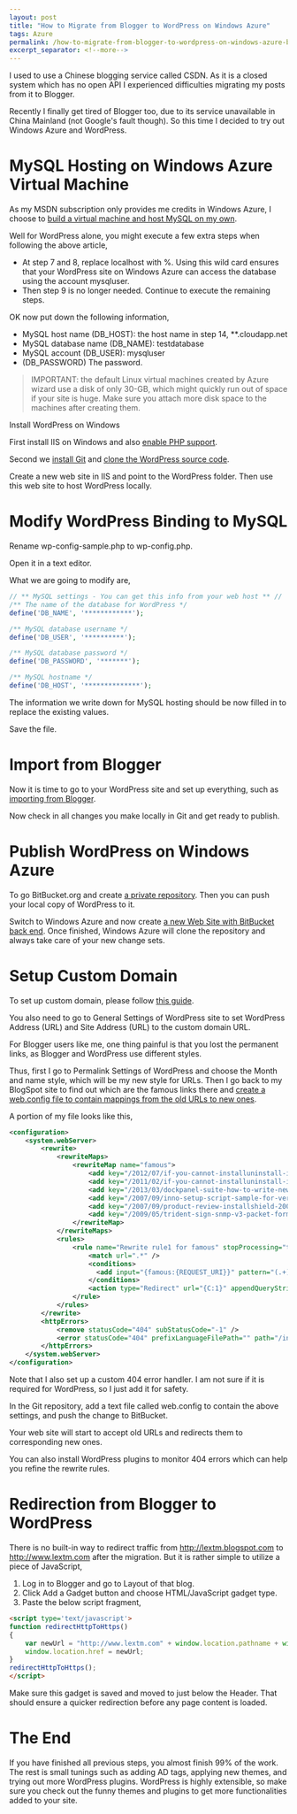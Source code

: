 ```yaml
---
layout: post
title: "How to Migrate from Blogger to WordPress on Windows Azure"
tags: Azure
permalink: /how-to-migrate-from-blogger-to-wordpress-on-windows-azure-bcd9322df84a
excerpt_separator: <!--more-->
---
```

I used to use a Chinese blogging service called CSDN. As it is a closed system which has no open API I experienced difficulties migrating my posts from it to Blogger.

Recently I finally get tired of Blogger too, due to its service unavailable in China Mainland (not Google's fault though). So this time I decided to try out Windows Azure and WordPress.
<!--more-->

# MySQL Hosting on Windows Azure Virtual Machine

As my MSDN subscription only provides me credits in Windows Azure, I choose to [build a virtual machine and host MySQL on my own](https://learn.microsoft.com/en-us/samples/azure/azure-quickstart-templates/mysql-standalone-server-ubuntu/).

Well for WordPress alone, you might execute a few extra steps when following the above article,

* At step 7 and 8, replace localhost with %. Using this wild card ensures that your WordPress site on Windows Azure can access the database using the account mysqluser.
* Then step 9 is no longer needed. Continue to execute the remaining steps.

OK now put down the following information,

* MySQL host name (DB_HOST): the host name in step 14, **.cloudapp.net
* MySQL database name (DB_NAME): testdatabase
* MySQL account (DB_USER): mysqluser
* (DB_PASSWORD) The password.

> IMPORTANT: the default Linux virtual machines created by Azure wizard use a disk of only 30-GB, which might quickly run out of space if your site is huge. Make sure you attach more disk space to the machines after creating them.

Install WordPress on Windows

First install IIS on Windows and also [enable PHP support](http://www.iis.net/learn/install/installing-iis-7/installing-iis-on-windows-vista-and-windows-7).

Second we [install Git](https://help.github.com/articles/set-up-git) and [clone the WordPress source code](https://github.com/WordPress/WordPress).

Create a new web site in IIS and point to the WordPress folder. Then use this web site to host WordPress locally.

# Modify WordPress Binding to MySQL

Rename wp-config-sample.php to wp-config.php.

Open it in a text editor.

What we are going to modify are,

``` php
// ** MySQL settings - You can get this info from your web host ** //
/** The name of the database for WordPress */
define('DB_NAME', '************');

/** MySQL database username */
define('DB_USER', '**********');

/** MySQL database password */
define('DB_PASSWORD', '*******');

/** MySQL hostname */
define('DB_HOST', '**************');
```

The information we write down for MySQL hosting should be now filled in to replace the existing values.

Save the file.

# Import from Blogger

Now it is time to go to your WordPress site and set up everything, such as [importing from Blogger](http://codex.wordpress.org/Importing_Content#Blogger).

Now check in all changes you make locally in Git and get ready to publish.

# Publish WordPress on Windows Azure

To go BitBucket.org and create [a private repository](https://confluence.atlassian.com/display/BITBUCKET/Bitbucket+101). Then you can push your local copy of WordPress to it.

Switch to Windows Azure and now create [a new Web Site with BitBucket back end](https://learn.microsoft.com/en-us/azure/app-service/quickstart-php?tabs=cli&pivots=platform-windows#push-to-azure-from-git). Once finished, Windows Azure will clone the repository and always take care of your new change sets.

# Setup Custom Domain

To set up custom domain, please follow [this guide](https://learn.microsoft.com/en-us/azure/app-service/manage-custom-dns-migrate-domain).

You also need to go to General Settings of WordPress site to set WordPress Address (URL) and Site Address (URL) to the custom domain URL.

For Blogger users like me, one thing painful is that you lost the permanent links, as Blogger and WordPress use different styles.

Thus, first I go to Permalink Settings of WordPress and choose the Month and name style, which will be my new style for URLs. Then I go back to my BlogSpot site to find out which are the famous links there and [create a web.config file to contain mappings from the old URLs to new ones](http://www.iis.net/downloads/microsoft/url-rewrite).

A portion of my file looks like this,

``` xml
<configuration>
    <system.webServer>
        <rewrite>
            <rewriteMaps>
                <rewriteMap name="famous">
                    <add key="/2012/07/if-you-cannot-installuninstall-iis-7.html" value="/2012/07/if-you-cannot-installuninstall-iis-7-part-ii/" />
                    <add key="/2011/02/if-you-cannot-installuninstall-iis-7.html" value="/2011/02/if-you-cannot-installuninstall-iis-7/" />
                    <add key="/2013/03/dockpanel-suite-how-to-write-new-theme.html" value="/2013/03/dockpanel-suite-how-to-write-a-new-theme/" />
                    <add key="/2007/09/inno-setup-script-sample-for-version.html" value="/2007/09/inno-setup-script-sample-for-version-comparison-advanced-version/" />
                    <add key="/2007/09/product-review-installshield-2008.html" value="/2007/09/product-review-installshield-2008/" />
                    <add key="/2009/05/trident-sign-snmp-v3-packet-format.html" value="/2009/05/trident-sign-snmp-v3-packet-format/" />
                </rewriteMap>
            </rewriteMaps>
            <rules>
                <rule name="Rewrite rule1 for famous" stopProcessing="true">
                    <match url=".*" />
                    <conditions>
                      <add input="{famous:{REQUEST_URI}}" pattern="(.+)" />
                    </conditions>
                    <action type="Redirect" url="{C:1}" appendQueryString="false" />
                </rule>
            </rules>
        </rewrite>
        <httpErrors>
            <remove statusCode="404" subStatusCode="-1" />
            <error statusCode="404" prefixLanguageFilePath="" path="/index.php?error=404" responseMode="ExecuteURL" />
        </httpErrors>
    </system.webServer>
</configuration>
```

Note that I also set up a custom 404 error handler. I am not sure if it is required for WordPress, so I just add it for safety.

In the Git repository, add a text file called web.config to contain the above settings, and push the change to BitBucket.

Your web site will start to accept old URLs and redirects them to corresponding new ones.

You can also install WordPress plugins to monitor 404 errors which can help you refine the rewrite rules.

# Redirection from Blogger to WordPress

There is no built-in way to redirect traffic from http://lextm.blogspot.com to http://www.lextm.com after the migration. But it is rather simple to utilize a piece of JavaScript,

1. Log in to Blogger and go to Layout of that blog.
1. Click Add a Gadget button and choose HTML/JavaScript gadget type.
1. Paste the below script fragment,

``` html
<script type='text/javascript'>
function redirectHttpToHttps()
{
    var newUrl = "http://www.lextm.com" + window.location.pathname + window.location.search;
    window.location.href = newUrl;
}
redirectHttpToHttps();
</script>
```

Make sure this gadget is saved and moved to just below the Header. That should ensure a quicker redirection before any page content is loaded.

# The End

If you have finished all previous steps, you almost finish 99% of the work. The rest is small tunings such as adding AD tags, applying new themes, and trying out more WordPress plugins. WordPress is highly extensible, so make sure you check out the funny themes and plugins to get more functionalities added to your site.
